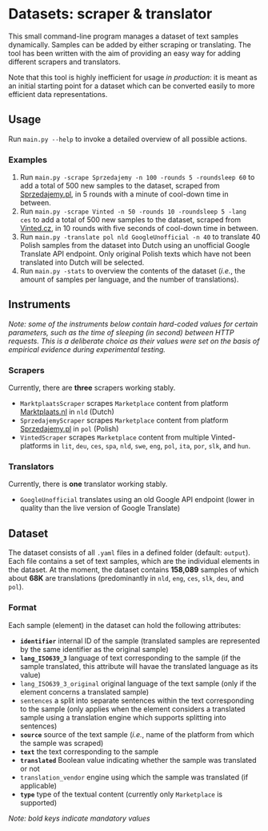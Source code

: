 # Datasets: scraper & translator

This small command-line program manages a dataset of text samples dynamically. Samples can be added by either scraping or translating. The tool has been written with the aim of providing an easy way for adding different scrapers and translators.

Note that this tool is highly inefficient for usage *in production*: it is meant as an initial starting point for a dataset which can be converted easily to more efficient data representations.

## Usage
Run `main.py --help` to invoke a detailed overview of all possible actions.

### Examples

1. Run `main.py -scrape Sprzedajemy -n 100 -rounds 5 -roundsleep 60` to add a total of 500 new samples to the dataset, scraped from [Sprzedajemy.pl](https://sprzedajemy.pl), in 5 rounds with a minute of cool-down time in between.
2. Run `main.py -scrape Vinted -n 50 -rounds 10 -roundsleep 5 -lang ces` to add a total of 500 new samples to the dataset, scraped from [Vinted.cz](https://vinted.cz), in 10 rounds with five seconds of cool-down time in between.
3. Run `main.py -translate pol nld GoogleUnofficial -n 40` to translate 40 Polish samples from the dataset into Dutch using an unofficial Google Translate API endpoint. Only original Polish texts which have not been translated into Dutch will be selected.
4. Run `main.py -stats` to overview the contents of the dataset (*i.e.*, the amount of samples per language, and the number of translations).
## Instruments
*Note: some of the instruments below contain hard-coded values for certain parameters, such as the time of sleeping (in second) between HTTP requests. This is a deliberate choice as their values were set on the basis of empirical evidence during experimental testing.*
### Scrapers
Currently, there are **three** scrapers working stably.

- `MarktplaatsScraper` scrapes `Marketplace` content from platform [Marktplaats.nl](https://marktplaats.nl) in `nld` (Dutch)
- `SprzedajemyScraper` scrapes `Marketplace` content from platform [Sprzedajemy.pl](https://sprzedajemy.pl) in `pol` (Polish)
- `VintedScraper` scrapes `Marketplace` content from multiple Vinted-platforms in `lit`, `deu`, `ces`, `spa`, `nld`, `swe`, `eng`, `pol`, `ita`, `por`, `slk`, and `hun`.

### Translators
Currently, there is **one** translator working stably.

- `GoogleUnofficial` translates using an old Google API endpoint (lower in quality than the live version of Google Translate)

## Dataset
The dataset consists of all `.yaml` files in a defined folder (default: `output`). Each file contains a set of text samples, which are the individual elements in the dataset. At the moment, the dataset contains **158,089** samples of which about **68K** are translations (predominantly in `nld`, `eng`, `ces`, `slk`, `deu`, and `pol`).
### Format
Each sample (element) in the dataset can hold the following attributes:
- **`identifier`** internal ID of the sample (translated samples are represented by the same identifier as the original sample)
- **`lang_ISO639_3`** language of text corresponding to the sample (if the sample translated, this attribute will havae the translated language as its value)
- `lang_ISO639_3_original` original language of the text sample (only if the element concerns a translated sample)
- `sentences` a split into separate sentences within the text corresponding to the sample (only applies when the element considers a translated sample using a translation engine which supports splitting into sentences)
- **`source`** source of the text sample (*i.e.*, name of the platform from which the sample was scraped)
- **`text`** the text corresponding to the sample
- **`translated`** Boolean value indicating whether the sample was translated or not
- `translation_vendor` engine using which the sample was translated (if applicable)
- **`type`** type of the textual content (currently only `Marketplace` is supported)

*Note: bold keys indicate mandatory values*
